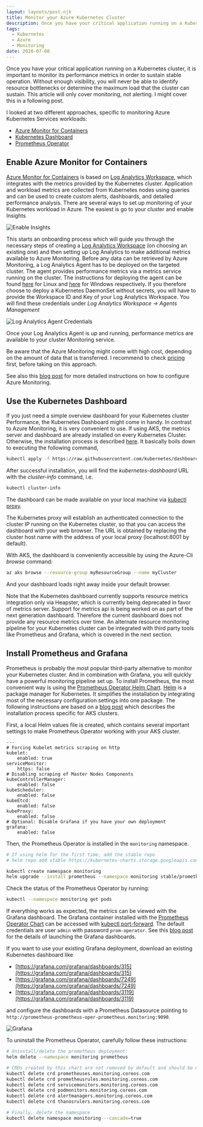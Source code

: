 ```yaml
---
layout: layouts/post.njk
title: Monitor your Azure Kubernetes Cluster
description: Once you have your critical application running on a Kubernetes cluster, it is important to monitor its performance metrics in order to sustain stable operation. Without enough visibility, you will never be able to identify resource bottlenecks or determine the maximum load that the cluster can sustain.
tags:
  - Kubernetes
  - Azure
  - Monitoring
date: 2020-07-08
---
```


Once you have your critical application running on a Kubernetes cluster, it is important to monitor its performance metrics in order to sustain stable operation.
Without enough visibility, you will never be able to identify resource bottlenecks or determine the maximum load that the cluster can sustain.
This article will only cover monitoring, not alerting. I might cover this in a following post.

I looked at two different approaches, specific to monitoring Azure Kubernetes Services workloads:
  * [Azure Monitor for Containers][1]
  * [Kubernetes Dashboard][7]
  * [Prometheus Operator][11]

## Enable Azure Monitor for Containers

[Azure Monitor for Containers][1] is based on [Log Analytics Workspace][5], which integrates with the metrics provided by the Kubernetes cluster. Application and workload metrics are collected from Kubernetes nodes using queries and can be used to create custom alerts, dashboards, and detailed performance analysis.
There are several ways to set up monitoring of your Kubernetes workload in Azure. The easiest is go to your cluster and enable Insights

![Enable Insights](/images/enable-insights.png)

This starts an onboarding process which will guide you through the necessary steps of creating a [Log Analytics Workspace][5] (on choosing an existing one) and then setting up Log Analytics to make additional metrics available to Azure Monitoring.
Before any data can be retrieved by Azure Monitoring, a Log Analytics Agent has to be deployed on the targeted cluster. The agent provides performance metrics via a metrics service running on the cluster. The instructions for deploying the agent can be found [here][4] for Linux and [here][5] for Windows respectively. If you therefore choose to deploy a Kubernetes DaemonSet without secrets, you will have to provide the Workspace ID and Key of your Log Analytics Workspace. You will find these credentials under *Log Analytics Workspace → Agents Management*

![Log Analytics Agent Credentials](/images/la-credentials.png)

Once your Log Analytics Agent is up and running, performance metrics are available to your cluster Monitoring service.

Be aware that the Azure Monitoring might come with high cost, depending on the amount of data that is transferred. I recommend to check [pricing][6] first, before taking on this approach.

See also this [blog post][14] for more detailed instructions on how to configure Azure Monitoring.

## Use the Kubernetes Dashboard

If you just need a simple overview dashboard for your Kubernetes cluster Performance, the Kubernetes Dashboard might come in handy. In contrast to Azure Monitoring, it is very convenient to use.
If using AKS, the metrics server and dashboard are already installed on every Kubernetes Cluster.
Otherwise, the installation process is described [here][7]. It basically boils down to executing the following command,

``` bash
kubectl apply -f https://raw.githubusercontent.com/kubernetes/dashboard/v2.0.0/aio/deploy/recommended.yaml
```

After successful installation, you will find the *kubernetes-dashboard* URL with the *cluster-info* command, i.e.

``` bash
kubectl cluster-info
```

The dashboard can be made available on your local machine via [kubectl proxy][8].

The Kubernetes proxy will establish an authenticated connection to the cluster IP running on the Kubernetes cluster, so that you can access the dashboard with your web browser. The URL is obtained by replacing the cluster host name with the address of your local proxy (localhost:8001 by default).

With AKS, the dashboard is conveniently accessible by using the Azure-Cli *browse* command:

``` bash
az aks browse --resource-group myResourceGroup --name myCluster
```

And your dashboard loads right away inside your default browser.

Note that the Kubernetes dashboard currently supports resource metrics integration only via Heapster, which is currently being deprecated in favor of metrics server. Support for metrics api is being worked on as part of the next generation dashboard. Therefore the current dashboard does not provide any resource metrics over time.
An alternate resource monitoring pipeline for your Kubernetes cluster can be integrated with third party tools like Prometheus and Grafana, which is covered in the next section.

## Install Prometheus and Grafana

Prometheus is probably the most popular third-party alternative to monitor your Kubernetes cluster. And in combination with Grafana, you will quickly have a powerful monitoring pipeline set up.
To install Prometheus, the most convenient way is using the [Prometheus Operator Helm Chart][11]. [Helm][13] is a package manager for Kubernetes. It simplifies the installation by integrating most of the necessary configuration settings into one package.
The following instructions are based on a [blog post][12] which describes the installation process specific for AKS clusters.

First, a local Helm values file is created, which contains several important settings to make Prometheus Operator working with your AKS cluster.
    
``` text
---
# Forcing Kubelet metrics scraping on http 
kubelet:
    enabled: true
serviceMonitor:
    https: false
# Disabling scraping of Master Nodes Components
kubeControllerManager:
    enabled: false
kubeScheduler:
    enabled: false
kubeEtcd:
    enabled: false
kubeProxy:
    enabled: false
# Optional: Disable Grafana if you have your own deployment
grafana:
    enabled: false
```

Then, the Prometheus Operator is installed in the `monitoring` namespace.

``` bash
# If using helm for the first time, add the stable repo
# helm repo add stable https://kubernetes-charts.storage.googleapis.com/

kubectl create namespace monitoring
helm upgrade --install prometheus --namespace monitoring stable/prometheus-operator --values values.yml 
```

Check the status of the Prometheus Operator by running:

``` bash
kubectl --namespace monitoring get pods
```

If everything works as expected, the metrics can be viewed with the Grafana dashboard. The Grafana container installed with the [Prometheus Operator Chart][11] can be accessed with [kubectl port-forward][9].
The default credentials are user `admin` with password `prom-operator`. See this [blog post][12] for the details of launching the Grafana dashboards.

If you want to use your existing Grafana deployment, download an existing Kubernetes dashboard like
  * [https://grafana.com/grafana/dashboards/315](https://grafana.com/grafana/dashboards/315)
  * [https://grafana.com/grafana/dashboards/7249](https://grafana.com/grafana/dashboards/7249)
  * [https://grafana.com/grafana/dashboards/3119](https://grafana.com/grafana/dashboards/3119)

and configure the dashboards with a Prometheus Datasource pointing to `http://prometheus-prometheus-oper-prometheus.monitoring:9090`.

![Grafana](/images/grafana.jpg)

To uninstall the Prometheus Operator, carefully follow these instructions:

``` bash
# Uninstall/delete the prometheus deployment:
helm delete --namespace monitoring prometheus 

# CRDs created by this chart are not removed by default and should be manually cleaned up
kubectl delete crd prometheuses.monitoring.coreos.com
kubectl delete crd prometheusrules.monitoring.coreos.com
kubectl delete crd servicemonitors.monitoring.coreos.com
kubectl delete crd podmonitors.monitoring.coreos.com
kubectl delete crd alertmanagers.monitoring.coreos.com
kubectl delete crd thanosrulers.monitoring.coreos.com

# Finally, delete the namespace
kubectl delete namespace monitoring --cascade=true
```

[1]: https://docs.microsoft.com/en-us/azure/azure-monitor/insights/container-insights-overview  "Azure Monitor for Containers Overview"
[2]: https://docs.microsoft.com/en-us/azure/azure-monitor/insights/container-insights-onboard "Enable Azure Monitor for containers"
[3]: https://docs.microsoft.com/en-us/azure/azure-monitor/insights/containers#configure-a-log-analytics-linux-agent-for-kubernetes "Configure a Log Analytics Linux agent for Kubernetes"
[4]: https://docs.microsoft.com/en-us/azure/azure-monitor/insights/containers#configure-a-log-analytics-windows-agent-for-kubernetes "Configure a Log Analytics Windows agent for Kubernetes"
[5]: https://docs.microsoft.com/en-gb/azure/azure-monitor/log-query/log-query-overview "Log Analytics Overview"
[6]: https://azure.microsoft.com/en-gb/pricing/details/monitor/ "Azure Monitor Pricing"
[7]: https://kubernetes.io/docs/tasks/access-application-cluster/web-ui-dashboard/ "Kubernetes Dashboard"
[8]: https://kubernetes.io/docs/reference/generated/kubectl/kubectl-commands#proxy "Kubernetes Proxy"
[9]: https://kubernetes.io/docs/reference/generated/kubectl/kubectl-commands#port-forward "Kubernetes Port Forward"
[10]: https://prometheus.io/docs/introduction/overview/ "Prometheus Overview"
[11]: https://github.com/helm/charts/tree/master/stable/prometheus-operator "Prometheus Operator"
[12]: https://atouati.com/posts/2019/12/aks-monitoring-with-prometheus/ "AKS monitoring with Prometheus"
[13]: https://helm.sh/ "Helm"
[14]: https://sysadminas.eu/2020/01/part-4-azure-kubernetes-services-aks-monitor-your-aks-cluster/ "Monitor you AKS Cluster"

